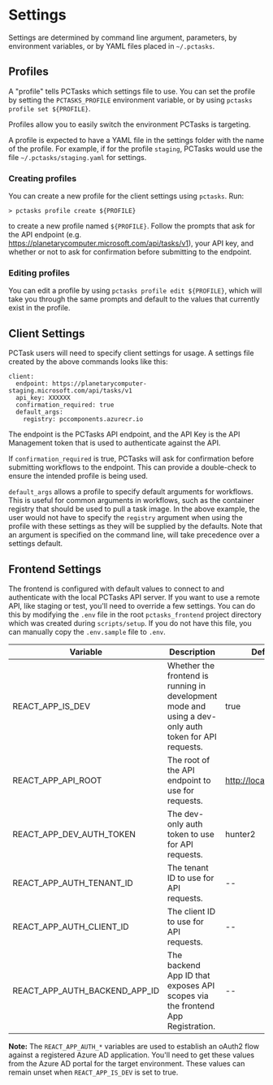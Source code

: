 # Settings

Settings are determined by command line argument, parameters, by environment variables, or by YAML files placed in `~/.pctasks`.

## Profiles

A "profile" tells PCTasks which settings file to use. You can set the profile by setting the `PCTASKS_PROFILE` environment variable, or by using `pctasks profile set ${PROFILE}`.

Profiles allow you to easily switch the environment PCTasks is targeting.

A profile is expected to have a YAML file in the settings folder with the name of the profile. For example, if for the profile `staging`, PCTasks would use the file `~/.pctasks/staging.yaml` for settings.

### Creating profiles

You can create a new profile for the client settings using `pctasks`. Run:

```
> pctasks profile create ${PROFILE}
```
to create a new profile named `${PROFILE}`. Follow the prompts that ask for the API endpoint (e.g. <https://planetarycomputer.microsoft.com/api/tasks/v1>), your API key, and whether or not to ask for confirmation before submitting to the endpoint.

### Editing profiles

You can edit a profile by using `pctasks profile edit ${PROFILE}`, which will take you through the same prompts and default to the values that currently exist in the profile.

## Client Settings

PCTask users will need to specify client settings for usage. A settings file created by the above commands looks like this:

```
client:
  endpoint: https://planetarycomputer-staging.microsoft.com/api/tasks/v1
  api_key: XXXXXX
  confirmation_required: true
  default_args:
    registry: pccomponents.azurecr.io
```

The endpoint is the PCTasks API endpoint, and the API Key is the API Management token that is used to authenticate against the API.

If `confirmation_required` is true, PCTasks will ask for confirmation before submitting workflows to the endpoint. This can provide a double-check to ensure the intended profile is being used.

`default_args` allows a profile to specify default arguments for workflows. This is useful for common arguments in workflows, such as the container registry that should be used to pull a task image. In the above example, the user would not have to specify the `registry` argument when using the profile with these settings as they will be supplied by the defaults. Note that an argument is specified on the command line, will take precedence over a settings default.

## Frontend Settings

The frontend is configured with default values to connect to and authenticate with the local PCTasks API server. If you want to use a remote API, like staging or test, you'll need to override a few settings. You can do this by modifying the `.env` file in the root `pctasks_frontend` project directory which was created during `scripts/setup`. If you do not have this file, you can manually copy the `.env.sample` file to `.env`.

| Variable                      | Description                                                                                           | Default                 |
|-------------------------------|-------------------------------------------------------------------------------------------------------|-------------------------|
| REACT_APP_IS_DEV              | Whether the frontend is running in development mode and using a dev-only auth token for API requests. | true                    |
| REACT_APP_API_ROOT            | The root of the API endpoint to use for requests.                                                     | <http://localhost:8511> |
| REACT_APP_DEV_AUTH_TOKEN      | The dev-only auth token to use for API requests.                                                      | hunter2                 |
| REACT_APP_AUTH_TENANT_ID      | The tenant ID to use for API requests.                                                                | --                      |
| REACT_APP_AUTH_CLIENT_ID      | The client ID to use for API requests.                                                                | --                      |
| REACT_APP_AUTH_BACKEND_APP_ID | The backend App ID that exposes API scopes via the frontend App Registration.                         | --                      |

**Note:** The `REACT_APP_AUTH_*` variables are used to establish an oAuth2 flow against a registered Azure AD application. You'll need to get these values from the Azure AD portal for the target environment. These values can remain unset when `REACT_APP_IS_DEV` is set to true.
